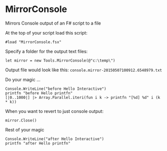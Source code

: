 # MirrorConsole
Mirrors Console output of an F# script to a file 

At the top of your script load this script:

    #load "MirrorConsole.fsx"

Specify a folder for the output text files:

    let mirror = new Tools.MirrorConsole(@"c:\temp\")
    
Output file would look like this: `console.mirror-20150507100912.6548979.txt`

Do your magic ...

    Console.WriteLine("before Hello Interactive")
    printfn "before Hello printfn"
    [|0..1000|] |> Array.Parallel.iteri(fun i k -> printfn "[%d] %d" i (k * k))

When you want to revert to just console output:

    mirror.Close()

Rest of your magic

    Console.WriteLine("after Hello Interactive")
    printfn "after Hello printfn"

